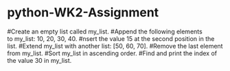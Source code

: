 # python-WK2-Assignment

#Create an empty list called my_list.
#Append the following elements to my_list: 10, 20, 30, 40.
#nsert the value 15 at the second position in the list.
#Extend my_list with another list: [50, 60, 70].
#Remove the last element from my_list.
#Sort my_list in ascending order.
#Find and print the index of the value 30 in my_list.
